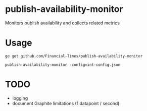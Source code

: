 # publish-availability-monitor
Monitors publish availability and collects related metrics

# Usage
`go get github.com/Financial-Times/publish-availability-monitor`

`publish-availability-monitor -config=int-config.json`

# TODO
* logging
* document Graphite limitations (1 datapoint / second)